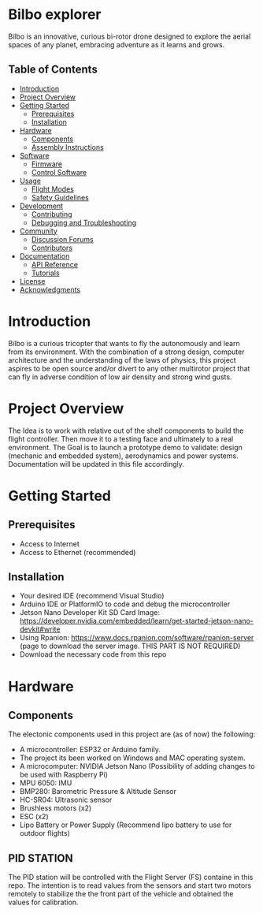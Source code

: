 # Bilbo explorer
Bilbo is an innovative, curious bi-rotor drone designed to explore the aerial spaces of any planet, embracing adventure as it learns and grows.

## Table of Contents
- [Introduction](#introduction)
- [Project Overview](#project-overview)
- [Getting Started](#getting-started)
  - [Prerequisites](#prerequisites)
  - [Installation](#installation)
- [Hardware](#hardware)
  - [Components](#components)
  - [Assembly Instructions](#assembly-instructions)
- [Software](#software)
  - [Firmware](#firmware)
  - [Control Software](#control-software)
- [Usage](#usage)
  - [Flight Modes](#flight-modes)
  - [Safety Guidelines](#safety-guidelines)
- [Development](#development)
  - [Contributing](#contributing)
  - [Debugging and Troubleshooting](#debugging-and-troubleshooting)
- [Community](#community)
  - [Discussion Forums](#discussion-forums)
  - [Contributors](#contributors)
- [Documentation](#documentation)
  - [API Reference](#api-reference)
  - [Tutorials](#tutorials)
- [License](#license)
- [Acknowledgments](#acknowledgments)


# Introduction
Bilbo is a curious tricopter that wants to fly the autonomously and learn from its environment. With the combination of a strong design, computer architecture and the understanding of the laws of physics, this project aspires to be open source and/or divert to any other multirotor project that can fly in adverse condition of low air density and strong wind gusts.

# Project Overview
The Idea is to work with relative out of the shelf components to build the flight controller. Then move it to a testing face and ultimately to a real environment. 
The Goal is to launch a prototype demo to validate: design (mechanic and embedded system), aerodynamics and power systems. 
Documentation will be updated in this file accordingly.

# Getting Started
## Prerequisites
* Access to Internet
* Access to Ethernet (recommended)

## Installation
* Your desired IDE (recommend Visual Studio)
* Arduino IDE or PlatformIO to code and debug the microcontroller
* Jetson Nano Developer Kit SD Card Image: https://developer.nvidia.com/embedded/learn/get-started-jetson-nano-devkit#write
* Using Rpanion: https://www.docs.rpanion.com/software/rpanion-server (page to download the server image. THIS PART IS NOT REQUIRED)
* Download the necessary code from this repo

# Hardware
## Components
The electonic components used in this project are (as of now) the following:
* A microcontroller: ESP32 or Arduino family. 
* The project its been worked on Windows and MAC operating system.
* A microcomputer: NVIDIA Jetson Nano (Possibility of adding changes to be used with Raspberry Pi)
* MPU 6050: IMU
* BMP280: Barometric Pressure & Altitude Sensor
* HC-SR04: Ultrasonic sensor
* Brushless motors (x2)
* ESC (x2)
* Lipo Battery or Power Supply (Recommend lipo battery to use for outdoor flights)

## PID STATION
The PID station will be controlled with the Flight Server (FS) containe in this repo. The intention is to read values from the sensors and start two motors remotely to stabilize the the front part of the vehicle and obtained the values for calibration.
